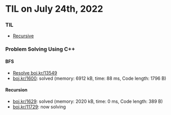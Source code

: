 # **TIL on July 24th, 2022**
### TIL
- [Recursive](../../../Computer%20Science/Algorithm/recursive-07-24-2022.md)

### Problem Solving Using C++
#### BFS
- [Resolve boj.kr/13549](../../../Problem%20Solving/boj/Breadth%20first%20search/13549-re-07-24-2022.cpp)
- [boj.kr/1600](../../../Problem%20Solving/boj/Breadth%20first%20search/1600-07-24-2022.cpp): solved (memory: 6912 kB, time: 88 ms, Code length: 1796 B)

#### Recursion
- [boj.kr/1629](../../../Problem%20Solving/boj/Recursion/1629-07-24-2022.cpp): solved (memory: 2020 kB, time: 0 ms, Code length: 389 B)
- [boj.kr/11729](../../../Problem%20Solving/boj/Recursion/11729-07-24-2022.cpp): now solving